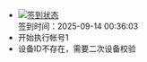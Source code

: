 - [![签到状态](https://github.com/womade/Cloud189-Actions/actions/workflows/main.yml/badge.svg?branch=main)](https://github.com/womade/Cloud189-Actions/actions/workflows/main.yml) <br> 签到时间：2025-09-14 00:36:03
- 开始执行帐号1
- 设备ID不存在，需要二次设备校验
